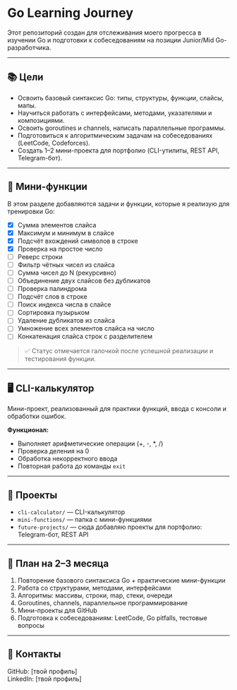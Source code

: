 # Go Learning Journey

Этот репозиторий создан для отслеживания моего прогресса в изучении Go и подготовки к собеседованиям на позиции Junior/Mid Go-разработчика.

---

## 📚 Цели

- Освоить базовый синтаксис Go: типы, структуры, функции, слайсы, мапы.
- Научиться работать с интерфейсами, методами, указателями и композициями.
- Освоить goroutines и channels, написать параллельные программы.
- Подготовиться к алгоритмическим задачам на собеседованиях (LeetCode, Codeforces).
- Создать 1–2 мини-проекта для портфолио (CLI-утилиты, REST API, Telegram-бот).

---

## 📝 Мини-функции

В этом разделе добавляются задачи и функции, которые я реализую для тренировки Go:

- [x] Сумма элементов слайса
- [x] Максимум и минимум в слайсе
- [x] Подсчёт вхождений символов в строке
- [x] Проверка на простое число
- [ ] Реверс строки
- [ ] Фильтр чётных чисел из слайса
- [ ] Сумма чисел до N (рекурсивно)
- [ ] Объединение двух слайсов без дубликатов
- [ ] Проверка палиндрома
- [ ] Подсчёт слов в строке
- [ ] Поиск индекса числа в слайсе
- [ ] Сортировка пузырьком
- [ ] Удаление дубликатов из слайса
- [ ] Умножение всех элементов слайса на число
- [ ] Конкатенация слайса строк с разделителем

> ✅ Статус отмечается галочкой после успешной реализации и тестирования функции.

---

## 🖥 CLI-калькулятор

Мини-проект, реализованный для практики функций, ввода с консоли и обработки ошибок.  

**Функционал:**

- Выполняет арифметические операции (+, -, *, /)
- Проверка деления на 0
- Обработка некорректного ввода
- Повторная работа до команды `exit`

---

## 🚀 Проекты

- `cli-calculator/` — CLI-калькулятор
- `mini-functions/` — папка с мини-функциями
- `future-projects/` — сюда добавляю проекты для портфолио: Telegram-бот, REST API

---

## 🏁 План на 2–3 месяца

1. Повторение базового синтаксиса Go + практические мини-функции  
2. Работа со структурами, методами, интерфейсами  
3. Алгоритмы: массивы, строки, map, стеки, очереди  
4. Goroutines, channels, параллельное программирование  
5. Мини-проекты для GitHub  
6. Подготовка к собеседованиям: LeetCode, Go pitfalls, тестовые вопросы

---

## 📌 Контакты

GitHub: [твой профиль]  
LinkedIn: [твой профиль]  
